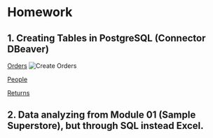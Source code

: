# Homework

## 1. Creating Tables in PostgreSQL (Connector DBeaver)

[Orders](https://github.com/ZabiyakaDaniil/datalearn/blob/main/de101/module02/Orders.sql)
![Create Orders](https://user-images.githubusercontent.com/101666279/159977250-51b8f461-9d6d-4fcc-9180-85769aeea1d1.png)

[People](https://github.com/ZabiyakaDaniil/datalearn/blob/main/de101/module02/people.sql)

[Returns](https://github.com/ZabiyakaDaniil/datalearn/blob/main/de101/module02/returns.sql)

## 2. Data analyzing from Module 01 (Sample Superstore), but through SQL instead Excel.


